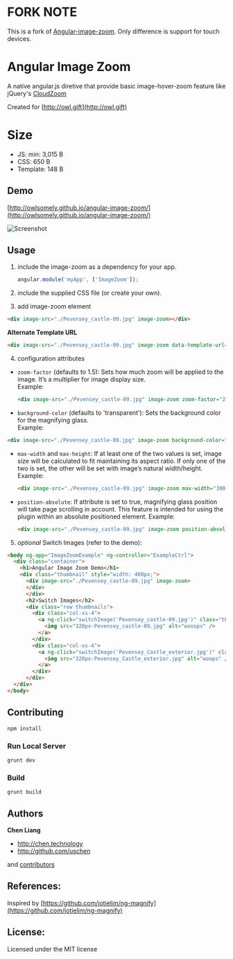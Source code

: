 FORK NOTE
==================
This is a fork of [Angular-image-zoom](https://github.com/owlsomely/angular-image-zoom). Only difference is support for touch devices.

Angular Image Zoom
==================
A native angular.js diretive that provide basic image-hover-zoom feature like jQuery's [CloudZoom](https://github.com/smurfy/cloud-zoom)

Created for [http://owl.gift](http://owl.gift)

# Size
* JS: min: 3,015 B
* CSS: 650 B
* Template: 148 B

Demo
----
[http://owlsomely.github.io/angular-image-zoom/](http://owlsomely.github.io/angular-image-zoom/)

![Screenshot](https://github.com/owlsomely/angular-image-zoom/raw/master/doc/img/screenshot.png "https://github.com/owlsomely/angular-image-zoom/raw/master/doc/img/screenshot.png")

Usage
-----
1. include the image-zoom as a dependency for your app.

    ```js
    angular.module('myApp', ['ImageZoom']);
    ```

2. include the supplied CSS file (or create your own).
3. add image-zoom element

  ```html
  <div image-src="./Pevensey_castle-09.jpg" image-zoom></div>
  ```

  **Alternate Template URL**
  ```html
  <div image-src="./Pevensey_castle-09.jpg" image-zoom data-template-url="/assets/my-image-template.html"></div>
  ```

4. configuration attributes
  * `zoom-factor` (defaults to 1.5): Sets how much zoom will be applied to the image. It’s a multiplier for image display size.  
    Example:
    ```html
    <div image-src="./Pevensey_castle-09.jpg" image-zoom zoom-factor="2">
    ```

  * `background-color` (defaults to 'transparent'): Sets the background color for the magnifying glass.  
  Example:
  ```html
  <div image-src="./Pevensey_castle-09.jpg" image-zoom background-color="'#FFFFFF'">
  ```

  * `max-width` and `max-height`: If at least one of the two values is set, image size will be calculated to fit maintaining its aspect ratio. If only one of the two is set, the other will be set with image’s natural width/height.
    Example:
    ```html
    <div image-src="./Pevensey_castle-09.jpg" image-zoom max-width="300" max-height="250">
    ```

  * `position-absolute`: If attribute is set to true, magnifying glass position will take page scrolling in account. This feature is intended for using the plugin within an absolute positioned element.
    Example:
    ```html
    <div image-src="./Pevensey_castle-09.jpg" image-zoom position-absolute="true">
    ```


5. *optional* Switch Images (refer to the demo):

  ```html
  <body ng-app="ImageZoomExample" ng-controller="ExampleCtrl">
    <div class="container">
      <h1>Angular Image Zoom Demo</h1>
      <div class="thumbnail" style="width: 400px;">
        <div image-src="./Pevensey_castle-09.jpg" image-zoom>
        </div>
        </div>
        <h2>Switch Images</h2>
        <div class="row thumbnails">
          <div class="col-xs-4">
            <a ng-click="switchImage('Pevensey_castle-09.jpg')" class="thumbnail product-image">
              <img src="320px-Pevensey_castle-09.jpg" alt="wooops" />
            </a>
          </div>
          <div class="col-xs-4">
            <a ng-click="switchImage('Pevensey_Castle_exterior.jpg')" class="thumbnail product-image">
              <img src="320px-Pevensey_Castle_exterior.jpg" alt="woops" />
            </a>
          </div>
        </div>
    </div>
  </body>
  ```

## Contributing

`npm install`

### Run Local Server
`grunt dev`

### Build
`grunt build`

## Authors

**Chen Liang**

+ http://chen.technology
+ http://github.com/uschen

and [contributors](https://github.com/owlsomely/angular-image-zoom/graphs/contributors)


## References:
Inspired by [https://github.com/jotielim/ng-magnify](https://github.com/jotielim/ng-magnify)

## License:
Licensed under the MIT license
